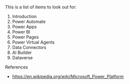 This is a list of items to look out for:
1. Introduction
2. Power Automate
3. Power Apps
4. Power BI
5. Power Pages
6. Power Virtual Agents
7. Data Connectors
8. AI Builder
9. Dataverse

References
- https://en.wikipedia.org/wiki/Microsoft_Power_Platform
